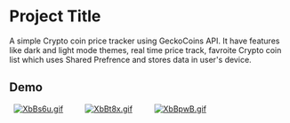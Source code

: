 
# Project Title

A simple Crypto coin price tracker using GeckoCoins API.
It have features like dark and light mode themes, real time price track,
favroite Crypto coin list which uses Shared Prefrence and stores data in user's device.


## Demo

&nbsp;
[![XbBs6u.gif](https://iili.io/XbBs6u.gif)](https://freeimage.host/)&nbsp;&nbsp;&nbsp;&nbsp;&nbsp; &nbsp;&nbsp;&nbsp;&nbsp;[![XbBt8x.gif](https://iili.io/XbBt8x.gif)](https://freeimage.host/)&nbsp;&nbsp;&nbsp;&nbsp;&nbsp;&nbsp;&nbsp;&nbsp;&nbsp;&nbsp;[![XbBpwB.gif](https://iili.io/XbBpwB.gif)](https://freeimage.host/)


